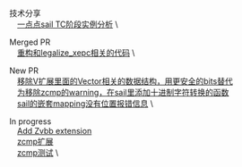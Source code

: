 技术分享 \
&emsp;[一点点sail TC阶段实例分析](https://github.com/rez5427/plct/blob/main/Report/%E4%B8%80%E7%82%B9%E7%82%B9sail%20TC%E5%AE%9E%E4%BE%8B%E5%88%86%E6%9E%90.pptx) \

Merged PR \
&emsp;[重构和legalize_xepc相关的代码](https://github.com/riscv/sail-riscv/pull/618) \

New PR \
&emsp;[移除V扩展里面的Vector相关的数据结构，用更安全的bits替代](https://github.com/riscv/sail-riscv/pull/622) \
&emsp;[为移除zcmp的warning，在sail里添加十进制字符转换的函数](https://github.com/rems-project/sail/pull/845) \
&emsp;[sail的嵌套mapping没有位置报错信息](https://github.com/rems-project/sail/pull/834) \

In progress \
&emsp;[Add Zvbb extension](https://github.com/riscv/sail-riscv/pull/558) \
&emsp;[zcmp扩展](https://github.com/riscv/sail-riscv/pull/610) \
&emsp;[zcmp测试](https://github.com/riscv-software-src/riscv-tests/pull/592) \
